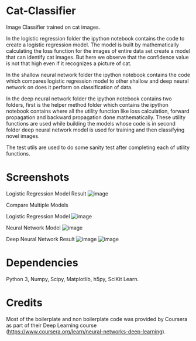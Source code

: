# Cat-Classifier
Image Classifier trained on cat images.

In the logistic regression folder the ipython notebook contains the code to create a logistic regression model. The model is built by mathematically calculating the loss function for the images of entire data set create a model that can identify cat images. But here we observe that the confidence value is not that high even if it recognizes a picture of cat.

In the shallow neural network folder the ipython notebook contains the code which compares logistic regression model to other shallow and deep neural network on does it perform on classification of data.

In the deep neural network folder the ipython notebook contains two folders, first is the helper method folder which contains the ipython notebook contains where all the utility function like loss calculation, forward propagation and backward propagation done mathematically. These utility functions are used while building the models whose code is in second folder deep neural network model is used for training and then classifying novel images.

The test utils are used to do some sanity test after completing each of utility functions.

# Screenshots

Logistic Regression Model Result
![image](https://user-images.githubusercontent.com/16362957/53358289-e9dba480-3955-11e9-9060-ded566ca7d25.png)

Compare Multiple Models

Logistic Regression Model
![image](https://user-images.githubusercontent.com/16362957/53358398-36bf7b00-3956-11e9-8561-a61431e213cf.png)

Neural Network Model
![image](https://user-images.githubusercontent.com/16362957/53358467-75553580-3956-11e9-8e92-c3ee2b2f45ac.png)

Deep Neural Network Result
![image](https://user-images.githubusercontent.com/16362957/53358587-c402cf80-3956-11e9-88be-5f12a1d1818e.png)
![image](https://user-images.githubusercontent.com/16362957/53358612-d11fbe80-3956-11e9-8e7a-401e72fed58a.png)

# Dependencies
Python 3,
Numpy,
Scipy,
Matplotlib,
h5py,
SciKit Learn.

# Credits
Most of the boilerplate and non boilerplate code was provided by Coursera as part of their Deep Learning course (https://www.coursera.org/learn/neural-networks-deep-learning).
